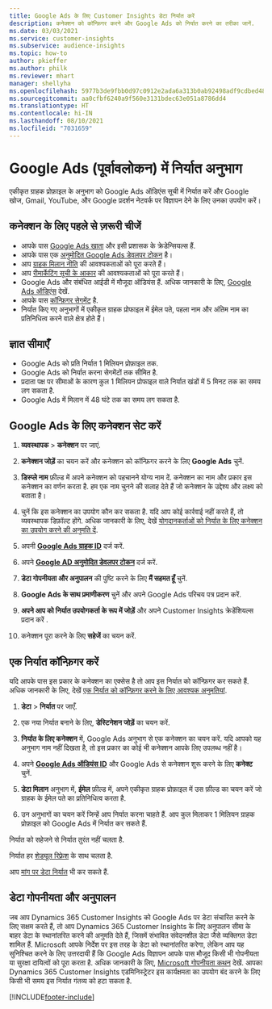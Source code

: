 ```yaml
---
title: Google Ads के लिए Customer Insights डेटा निर्यात करें
description: कनेक्शन को कॉन्फ़िगर करने और Google Ads को निर्यात करने का तरीका जानें.
ms.date: 03/03/2021
ms.service: customer-insights
ms.subservice: audience-insights
ms.topic: how-to
author: pkieffer
ms.author: philk
ms.reviewer: mhart
manager: shellyha
ms.openlocfilehash: 5977b3de9fbb0d97c0912e2ada6a313b0ab92498adf9cdbed48191c0e5143567
ms.sourcegitcommit: aa0cfbf6240a9f560e3131bdec63e051a8786dd4
ms.translationtype: HT
ms.contentlocale: hi-IN
ms.lasthandoff: 08/10/2021
ms.locfileid: "7031659"
---
```

# <a name="export-segments-to-google-ads-preview"></a>Google Ads (पूर्वावलोकन) में निर्यात अनुभाग

एकीकृत ग्राहक प्रोफ़ाइल के अनुभाग को Google Ads ऑडिएंस सूची में निर्यात करें और Google खोज, Gmail, YouTube, और Google प्रदर्शन नेटवर्क पर विज्ञापन देने के लिए उनका उपयोग करें। 

## <a name="prerequisites-for-connection"></a>कनेक्शन के लिए पहले से ज़रूरी चीजें

-   आपके पास [Google Ads खाता](https://ads.google.com/) और इसी प्रशासक के क्रेडेन्सियल्स हैं.
-   आपके पास एक [अनुमोदित Google Ads डेवलपर टोकन](https://developers.google.com/google-ads/api/docs/first-call/dev-token) है। 
-   आप [ग्राहक मिलान नीति](https://support.google.com/adspolicy/answer/6299717) की आवश्यकताओं को पूरा करते हैं।
-   आप [रीमार्केटिंग सूची के आकार](https://support.google.com/google-ads/answer/7558048) की आवश्यकताओं को पूरा करते हैं।
-   Google Ads और संबंधित आईडी में मौजूदा ऑडियंस हैं. अधिक जानकारी के लिए, [Google Ads ऑडिएंस](https://support.google.com/google-ads/answer/7558048?hl=en#:~:text=Audience%20lists%20is%20a%20section,Display%20Network%20through%20remarketing%20campaigns.) देखें.
-   आपके पास [कॉन्फ़िगर सेगमेंट](segments.md) है.
-   निर्यात किए गए अनुभागों में एकीकृत ग्राहक प्रोफाइल में ईमेल पते, पहला नाम और अंतिम नाम का प्रतिनिधित्व करने वाले क्षेत्र होते हैं।

## <a name="known-limitations"></a>ज्ञात सीमाएँ

- Google Ads को प्रति निर्यात 1 मिलियन प्रोफ़ाइल तक.
- Google Ads को निर्यात करना सेगमेंटों तक सीमित है.
- प्रदाता पक्ष पर सीमाओं के कारण कुल 1 मिलियन प्रोफाइल वाले निर्यात खंडों में 5 मिनट तक का समय लग सकता है. 
- Google Ads में मिलान में 48 घंटे तक का समय लग सकता है.

## <a name="set-up-connection-to-google-ads"></a>Google Ads के लिए कनेक्शन सेट करें

1. **व्यवस्थापक** > **कनेक्शन** पर जाएं.

1. **कनेक्शन जोड़ें** का चयन करें और कनेक्शन को कॉन्फ़िगर करने के लिए **Google Ads** चुनें.

1. **डिस्प्ले नाम** फ़ील्ड में अपने कनेक्शन को पहचानने योग्य नाम दें. कनेक्शन का नाम और प्रकार इस कनेक्शन का वर्णन करता है. हम एक नाम चुनने की सलाह देते हैं जो कनेक्शन के उद्देश्य और लक्ष्य को बताता है।

1. चुनें कि इस कनेक्शन का उपयोग कौन कर सकता है. यदि आप कोई कार्रवाई नहीं करते हैं, तो व्यवस्थापक डिफ़ॉल्ट होंगे. अधिक जानकारी के लिए, देखें [योगदानकर्ताओं को निर्यात के लिए कनेक्शन का उपयोग करने की अनुमति दें](connections.md#allow-contributors-to-use-a-connection-for-exports).

1. अपनी **[Google Ads ग्राहक ID](https://support.google.com/google-ads/answer/1704344)** दर्ज करें.

1. अपने **[Google AD अनुमोदित डेवलपर टोकन](https://developers.google.com/google-ads/api/docs/first-call/dev-token)** दर्ज करें.

1. **डेटा गोपनीयता और अनुपालन** की पुष्टि करने के लिए **मैं सहमत हूँ** चुनें.

1. **Google Ads के साथ प्रमाणीकरण** चुनें और अपने Google Ads परिचय पत्र प्रदान करें.

1. **अपने आप को निर्यात उपयोगकर्ता के रूप में जोड़ें** और अपने Customer Insights क्रेडेंशियल्स प्रदान करें .

1. कनेक्शन पूरा करने के लिए **सहेजें** का चयन करें. 

## <a name="configure-an-export"></a>एक निर्यात कॉन्फ़िगर करें

यदि आपके पास इस प्रकार के कनेक्शन का एक्सेस है तो आप इस निर्यात को कॉन्फ़िगर कर सकते हैं. अधिक जानकारी के लिए, देखें [एक निर्यात को कॉन्फ़िगर करने के लिए आवश्यक अनुमतियां](export-destinations.md#set-up-a-new-export).

1. **डेटा** > **निर्यात** पर जाएँ.

1. एक नया निर्यात बनाने के लिए, **डेस्टिनेशन जोड़ें** का चयन करें.

1. **निर्यात के लिए कनेक्शन** में, Google Ads अनुभाग से एक कनेक्शन का चयन करें. यदि आपको यह अनुभाग नाम नहीं दिखता है, तो इस प्रकार का कोई भी कनेक्शन आपके लिए उपलब्ध नहीं है।

1. अपने **[Google Ads ऑडियंस ID](https://support.google.com/google-ads/answer/7558048?hl=en#:~:text=Audience%20lists%20is%20a%20section,Display%20Network%20through%20remarketing%20campaigns.)** और Google Ads से कनेक्शन शुरू करने के लिए **कनेक्ट** चुनें.

1. **डेटा मिलान** अनुभाग में, **ईमेल** फ़ील्ड में, अपने एकीकृत ग्राहक प्रोफ़ाइल में उस फ़ील्ड का चयन करें जो ग्राहक के ईमेल पते का प्रतिनिधित्व करता है.

1. उन अनुभागों का चयन करें जिन्हें आप निर्यात करना चाहते हैं. आप कुल मिलाकर 1 मिलियन ग्राहक प्रोफ़ाइल को Google Ads में निर्यात कर सकते हैं.

निर्यात को सहेजने से निर्यात तुरंत नहीं चलता है.

निर्यात हर [शेड्यूल रिफ़्रेश](system.md#schedule-tab) के साथ चलता है. 

आप [मांग पर डेटा निर्यात](export-destinations.md#run-exports-on-demand) भी कर सकते हैं. 

## <a name="data-privacy-and-compliance"></a>डेटा गोपनीयता और अनुपालन

जब आप Dynamics 365 Customer Insights को Google Ads पर डेटा संचारित करने के लिए सक्षम करते हैं, तो आप Dynamics 365 Customer Insights के लिए अनुपालन सीमा के बाहर डेटा के स्थानांतरित करने की अनुमति देते हैं, जिसमें संभावित संवेदनशील डेटा जैसे व्यक्तिगत डेटा शामिल हैं. Microsoft आपके निर्देश पर इस तरह के डेटा को स्थानांतरित करेगा, लेकिन आप यह सुनिश्चित करने के लिए उत्तरदायी हैं कि Google Ads विज्ञापन आपके पास मौजूद किसी भी गोपनीयता या सुरक्षा दायित्वों को पूरा करता है. अधिक जानकारी के लिए, [Microsoft गोपनीयता कथन](https://go.microsoft.com/fwlink/?linkid=396732) देखें.
आपका Dynamics 365 Customer Insights एडमिनिस्ट्रेटर इस कार्यक्षमता का उपयोग बंद करने के लिए किसी भी समय इस निर्यात गंतव्य को हटा सकता है.


[!INCLUDE[footer-include](../includes/footer-banner.md)]
